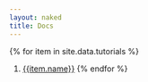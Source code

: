 ```yaml
---
layout: naked
title: Docs
---
```


{% for item in site.data.tutorials %}
  1. [{{item.name}}]({{item.link}})
{% endfor %}

  